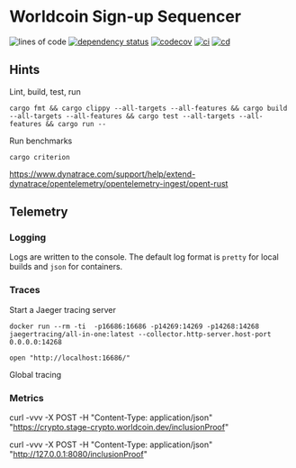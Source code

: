# Worldcoin Sign-up Sequencer

![lines of code](https://img.shields.io/tokei/lines/github/worldcoin/signup-sequencer)
[![dependency status](https://deps.rs/repo/github/worldcoin/signup-sequencer/status.svg)](https://deps.rs/repo/github/worldcoin/signup-sequencer)
[![codecov](https://codecov.io/gh/worldcoin/signup-sequencer/branch/main/graph/badge.svg?token=WBPZ9U4TTO)](https://codecov.io/gh/worldcoin/signup-sequencer)
[![ci](https://github.com/worldcoin/signup-sequencer/actions/workflows/ci.yml/badge.svg)](https://github.com/worldcoin/signup-sequencer/actions/workflows/ci.yml)
[![cd](https://github.com/worldcoin/signup-sequencer/actions/workflows/cd.yml/badge.svg)](https://github.com/worldcoin/signup-sequencer/actions/workflows/cd.yml)

## Hints

Lint, build, test, run

```shell
cargo fmt && cargo clippy --all-targets --all-features && cargo build --all-targets --all-features && cargo test --all-targets --all-features && cargo run --
```

Run benchmarks

```shell
cargo criterion
```


<https://www.dynatrace.com/support/help/extend-dynatrace/opentelemetry/opentelemetry-ingest/opent-rust>


## Telemetry

### Logging

Logs are written to the console. The default log format is `pretty` for local builds and `json` for containers.

### Traces


Start a Jaeger tracing server

```shell
docker run --rm -ti  -p16686:16686 -p14269:14269 -p14268:14268 jaegertracing/all-in-one:latest --collector.http-server.host-port 0.0.0.0:14268
```


```shell
open "http://localhost:16686/"
```

Global tracing


### Metrics

curl -vvv -X POST -H "Content-Type: application/json" "https://crypto.stage-crypto.worldcoin.dev/inclusionProof"

curl -vvv -X POST -H "Content-Type: application/json" "http://127.0.0.1:8080/inclusionProof"

